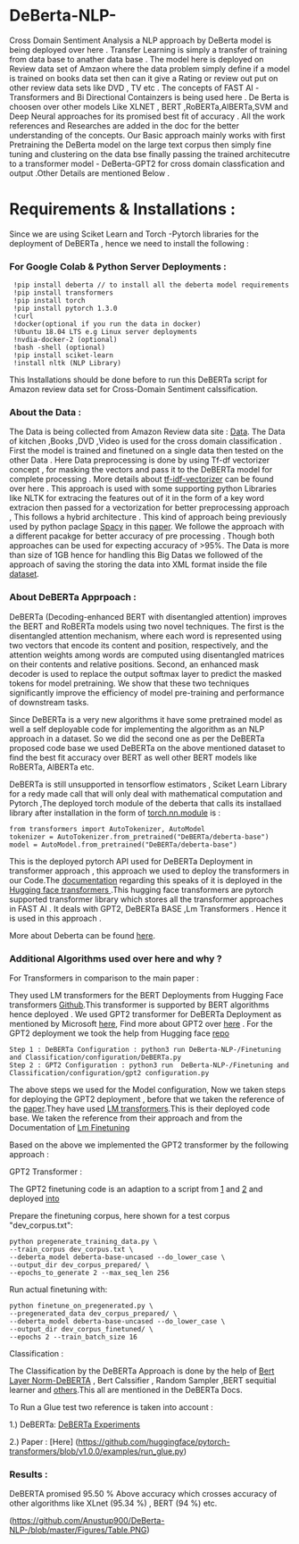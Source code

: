 # DeBerta-NLP-
Cross Domain Sentiment Analysis a NLP approach by DeBerta model is being deployed over here . Transfer Learning is simply a transfer of training from data base to anather data base . The model here is deployed on Review data set of Amzaon where the data problem simply define if a model is trained on books data set then can it give a Rating or review out put on other review data sets like DVD , TV etc . The concepts of FAST AI -Transformers and Bi Directional Containzers is being used here . De Berta is choosen over other models Like XLNET , BERT ,RoBERTa,AlBERTa,SVM and Deep Neural approaches for its promised best fit of accuracy . All the work references and Researches are added in the doc for the better understanding of the concepts.
Our Basic approach mainly works with first Pretraining the DeBerta model on the large text corpus then simply fine tuning and clustering on the data bse finally passing the trained architecutre to a transformer model - DeBerta-GPT2 for cross domain classfication and output .Other Details are mentioned Below .

# Requirements & Installations :
Since we are using Sciket Learn and Torch -Pytorch libraries for the deployment of DeBERTa , hence we need to install the following :

 ### For Google Colab & Python Server Deployments : 
     !pip install deberta // to install all the deberta model requirements 
     !pip install transformers 
     !pip install torch 
     !pip install pytorch 1.3.0
     !curl 
     !docker(optional if you run the data in docker)
     !Ubuntu 18.04 LTS e.g Linux server deployments
     !nvdia-docker-2 (optional)
     !bash -shell (optional)
     !pip install sciket-learn
     !install nltk (NLP Library)
  
  This Installations should be done before to run this DeBERTa script for Amazon review data set for Cross-Domain Sentiment calssification. 
  ### About the Data : 
The Data is being collected from Amazon Review data site : [Data](http://jmcauley.ucsd.edu/data/amazon/). The Data of kitchen ,Books ,DVD ,Video is used for the cross domain classification . First the model is trained and finetuned on a single data then tested on the other Data . Here Data preprocessing is done by using Tf-df vectorizer concept , for masking the vectors and pass it to the DeBERTa model for complete processing . More details about [tf-idf-vectorizer](https://www.google.com/search?q=tf-idf+vectorizer&oq=tf-df+&aqs=chrome.3.69i57j0l7.3633j0j7&sourceid=chrome&ie=UTF-8) can be found over here . This approach is used with some supporting python Libraries like NLTK for extracing the features out of it in the form of a key word extracion then passed for a vectorization for better preprocessing approach , This follows a hybrid architecture . This kind of approach being previously used by python paclage [Spacy](https://spacy.io/) in this [paper](https://github.com/deepopinion/domain-adapted-atsc). We followe the approach with a different pacakge for better accuracy of pre processing . Though both approaches can be used for expecting accuracy of >95%.
The Data is more than size of 1GB hence for handling this Big Datas we followed of the approach of saving the storing the data into XML format inside the file [dataset](https://github.com/Anustup900/DeBerta-NLP-/tree/master/Dataset).

### About DeBERTa Apprpoach : 

DeBERTa (Decoding-enhanced BERT with disentangled attention) improves the BERT and RoBERTa models using two novel techniques. The first is the disentangled attention mechanism, where each word is represented using two vectors that encode its content and position, respectively, and the attention weights among words are computed using disentangled matrices on their contents and relative positions. Second, an enhanced mask decoder is used to replace the output softmax layer to predict the masked tokens for model pretraining. We show that these two techniques significantly improve the efficiency of model pre-training and performance of downstream tasks.

Since DeBERTa is a very new algorithms it have some pretrained model as well a self deployable code for implementing the algorithm as an NLP approach in a dataset. So we did the second one as per the DeBERTa proposed code base we used DeBERTa on the above mentioned dataset to find the best fit accuracy over BERT as well other BERT models like RoBERTa, AlBERTa etc. 

DeBERTa is still unsupported in tensorflow estimators , Sciket Learn Library for a redy made call that will only deal with mathematical computation and Pytorch ,The deployed torch module of the deberta that calls its installaed library after installation in the form of [torch.nn.module](https://deberta.readthedocs.io/en/latest/modules/deberta.html#deberta-model) is : 
```
from transformers import AutoTokenizer, AutoModel
tokenizer = AutoTokenizer.from_pretrained("DeBERTa/deberta-base")
model = AutoModel.from_pretrained("DeBERTa/deberta-base")
```
This is the deployed pytorch API used for DeBERTa Deployment in transformer approach , this approach we used to deploy the transformers in our Code.The [documentation](https://huggingface.co/DeBERTa/deberta-base) regarding this speaks of it is deployed in the[ Hugging face transformers ](https://github.com/huggingface/transformers) .This hugging face transformers are pytorch supported transformer library which stores all the transformer approaches in FAST AI . It deals with GPT2, DeBERTa BASE ,Lm Transformers . Hence it is used in this approach . 

More about Deberta can be found [here](https://deberta.readthedocs.io/en/latest/modules/deberta.html#).

### Additional Algorithms used over here and why ?
 For Transformers in comparison to the main paper : 
 
 They used LM transformers for the BERT Deployments from Hugging Face transformers [Github](https://github.com/huggingface/transformers).This transformer is supported by BERT algorithms hence deployed . 
 We used GPT2 transformer for DeBERTa Deployment as mentioned by Microsoft [here](https://deberta.readthedocs.io/en/latest/modules/deberta.html#gpt2tokenizer), Find more about GPT2 over [here](https://openai.com/blog/better-language-models/) .
 For the GPT2 deployment we took the help from Hugging face [repo](https://github.com/huggingface/transformers/tree/master/src/transformers)
 ```
 Step 1 : DeBERTa Configuration : python3 run DeBerta-NLP-/Finetuning and Classification/configuration/DeBERTa.py
 Step 2 : GPT2 Configuration : python3 run  DeBerta-NLP-/Finetuning and Classification/configuration/gpt2 configuration.py
 ```
 The above steps we used for the Model configuration, Now we taken steps for deploying the GPT2 deployment , before that we taken the reference of the [paper](https://github.com/deepopinion/domain-adapted-atsc).They have used [LM transformers](https://github.com/deepopinion/domain-adapted-atsc/blob/master/finetuning_and_classification/finetune_on_pregenerated.py).This is their deployed code base. We taken the reference from their approach and from the Documentation of [Lm Finetuning](https://github.com/huggingface/transformers/blob/v1.0.0/examples/lm_finetuning/finetune_on_pregenerated.py) 
 
 Based on the above we implemented the GPT2 transformer by the following approach : 
 
GPT2 Transformer :

The GPT2 finetuning code is an adaption to a script from [1](https://github.com/huggingface/transformers/tree/v1.0.0/examples/lm_finetuning) and [2](https://deberta.readthedocs.io/en/latest/_modules/DeBERTa/deberta/gpt2_tokenizer.html#GPT2Tokenizer) and deployed [into](https://github.com/Anustup900/DeBerta-NLP-/tree/master/Finetuning%20and%20Classification)

Prepare the finetuning corpus, here shown for a test corpus "dev_corpus.txt":

    python pregenerate_training_data.py \
    --train_corpus dev_corpus.txt \
    --deberta_model deberta-base-uncased --do_lower_case \
    --output_dir dev_corpus_prepared/ \
    --epochs_to_generate 2 --max_seq_len 256


Run actual finetuning with:

    python finetune_on_pregenerated.py \
    --pregenerated_data dev_corpus_prepared/ \
    --deberta_model deberta-base-uncased --do_lower_case \
    --output_dir dev_corpus_finetuned/ \
    --epochs 2 --train_batch_size 16
    
Classification : 

The Classification by the DeBERTa Approach is done by the help of [Bert Layer Norm-DeBERTA](https://deberta.readthedocs.io/en/latest/modules/deberta.html#bertlayernorm) , Bert Calssifier , Random Sampler ,BERT sequitial learner and [others](https://github.com/Anustup900/DeBerta-NLP-/blob/master/Finetuning%20and%20Classification/Run_glue_tests.py).This all are mentioned in the DeBERTa Docs.

To Run a Glue test two reference is taken into account : 

1.) DeBERTa: [DeBERTa Experiments](https://github.com/microsoft/DeBERTa/tree/master/experiments/glue)

2.) Paper : [Here] (https://github.com/huggingface/pytorch-transformers/blob/v1.0.0/examples/run_glue.py)

### Results : 

DeBERTA promised 95.50 % Above accuracy which crosses accuracy of other algorithms like XLnet (95.34 %) , BERT (94 %) etc.

(https://github.com/Anustup900/DeBerta-NLP-/blob/master/Figures/Table.PNG)

